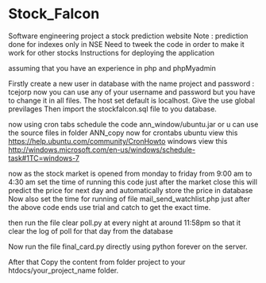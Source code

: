 # Stock_Falcon
Software engineering project a stock prediction website
Note : prediction done for indexes only in NSE
Need to tweek the code in order to make it work for other stocks
Instructions for deploying the application

assuming that you have an experience in php and phpMyadmin

Firstly create a new user in database with the name project and password : tcejorp now you can use any of your username and password but you have to change it in all files.
The host set default is localhost.
Give the use global previlages
Then import the stockfalcon.sql file to you database.

now using cron tabs schedule the code ann_window/ubuntu.jar or u can use the source files in folder ANN_copy 
now for crontabs 
ubuntu view this https://help.ubuntu.com/community/CronHowto
windows view this http://windows.microsoft.com/en-us/windows/schedule-task#1TC=windows-7

now as the stock market is opened from monday to friday from 9:00 am to 4:30 am
set the time of running this code just after the market close this will predict the price for next day and automatically store the price in database
Now also set the time for running of file mail_send_watchlist.php just after the above code ends use trial and catch to get the exact time.

then run the file clear poll.py at every night at around 11:58pm so that it clear the log of poll for that day from the database


Now run the file final_card.py directly using python forever on the server.

After that Copy the content from folder project to your htdocs/your_project_name folder.




